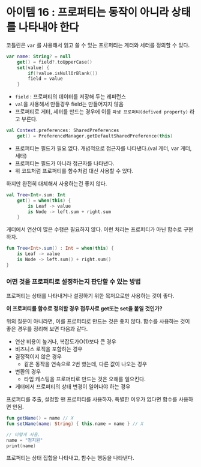 # 아이템 16 : 프로퍼티는 동작이 아니라 상태를 나타내야 한다

코틀린은 `var` 를 사용해서 읽고 쓸 수 있는 프로퍼티는 게터와 세터를 정의할 수 있다.

```kotlin
var name: String? = null
    get() = field?.toUpperCase()
    set(value) {
        if(!value.isNullOrBlank())
        field = value
    }
```

- `field` : 프로퍼티의 데이터를 저장해 두는 레퍼런스
- `val`을 사용해서 만들경우 field는 만들어지지 않음
- 프로퍼티로 게터, 세터를 만드는 경우에 이를 `파생 프로퍼티(defived property)` 라고 부른다.

```kotlin
val Context.preferences: SharedPreferences
    get() = PreferenceManager.getDefaultSharedPreference(this)
```

- 프로퍼티는 필드가 필요 없다. 개념적으로 접근자를 나타낸다.(val 게터, var 게터, 세터)
- 프로퍼티는 필드가 아니라 접근자를 나타낸다.
- 위 코드처럼 프로퍼티를 함수처럼 대신 사용할 수 있다.

하지만 완전히 대체해서 사용하는건 좋지 않다.

```kotlin
val Tree<Int>.sum: Int
    get() = when(this) {
        is Leaf -> value
        is Node -> left.sum + right.sum
    }
```

게터에서 연산이 많은 수행은 필요하지 않다. 이런 처리는 프로퍼티가 아닌 함수로 구현하자.

```kotlin
fun Tree<Int>.sum() : Int = when(this) {
    is Leaf -> value
    is Node -> left.sum() + right.sum()
}
```

### 어떤 것을 프로퍼티로 설정하는지 판단할 수 있는 방법

프로퍼티는 상태를 나타내거나 설정하기 위한 목저으로만 사용하는 것이 좋다.

**이 프로퍼티를 함수로 정의할 경우 접두사로 get또는 set을 붙일 것인가?**

위의 질문이 아니라면, 이를 프로퍼티로 만드는 것은 좋지 않다. 함수를 사용하는 것이 좋은 경우를 정리해 보면 다음과 같다.

- 연산 비용이 높거나, 복잡도가O(1)보다 큰 경우
- 비즈니스 로직을 포함하는 경우
- 결정적이지 않은 경우
    - 같은 동작을 연속으로 2번 했는데, 다른 값이 나오는 경우
- 변환의 경우
    - 타입 캐스팅을 프로퍼티로 만드는 것은 오해를 일으킨다.
- 게터에서 프로퍼티의 상태 변경이 일어나야 하는 경우

프로퍼티를 추출, 설정할 땐 프로퍼티를 사용하자. 특별한 이유가 없다면 함수를 사용하면 안됨.

```kotlin
fun getName() = name // X
fun setName(name: String) { this.name = name } // X

// 이렇게 사용.
name = "정지원"
print(name)
```

프로퍼티는 상태 집합을 나타내고, 함수는 행동을 나타낸다.
